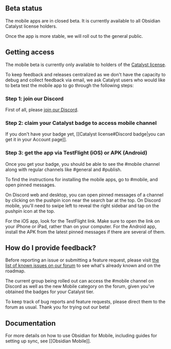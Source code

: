 ## Beta status

The mobile apps are in closed beta. It is currently available to all Obsidian Catalyst license holders.

Once the app is more stable, we will roll out to the general public.

## Getting access

The mobile beta is currently only available to holders of the [Catalyst license](https://obsidian.md/pricing).

To keep feedback and releases centralized as we don't have the capacity to debug and collect feedback via email, we ask Catalyst users who would like to beta test the mobile app to go through the following steps:

### Step 1: join our Discord
First of all, please [join our Discord](https://discord.gg/veuWUTm).  

### Step 2: claim your Catalyst badge to access mobile channel

If you don't have your badge yet, [[Catalyst license#Discord badge|you can get it in your Account page]].

### Step 3: get the app via TestFlight (iOS) or APK (Android)

Once you get your badge, you should be able to see the #mobile channel along with regular channels like #general and #publish.

To find the instructions for installing the mobile apps, go to #mobile, and open pinned messages.

On Discord web and desktop, you can open pinned messages of a channel by clicking on the pushpin icon near the search bar at the top. On Discord mobile, you'll need to swipe left to reveal the right sidebar and tap on the pushpin icon at the top.

For the iOS app, look for the TestFlight link. Make sure to open the link on your iPhone or iPad, rather than on your computer. For the Android app, install the APK from the latest pinned messages if there are several of them.

## How do I provide feedback?

Before reporting an issue or submitting a feature request, please visit [the list of known issues on our forum](https://forum.obsidian.md/t/list-of-known-issues/14286) to see what's already known and on the roadmap.

The current group being rolled out can access the #mobile channel on Discord as well as the new Mobile category on the forum, given you've obtained the badges for your Catalyst tier.

To keep track of bug reports and feature requests, please direct them to the forum as usual. Thank you for trying out our beta!

## Documentation

For more details on how to use Obsidian for Mobile, including guides for setting up sync, see [[Obsidian Mobile]].